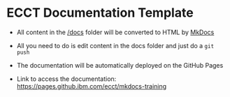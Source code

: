 # ECCT Documentation Template

- All content in the [/docs](/docs/) folder will be converted to HTML by [MkDocs](https://www.mkdocs.org)

- All you need to do is edit content in the docs folder and just do a `git push`

- The documentation will be automatically deployed on the GitHub Pages

- Link to access the documentation: <https://pages.github.ibm.com/ecct/mkdocs-training>